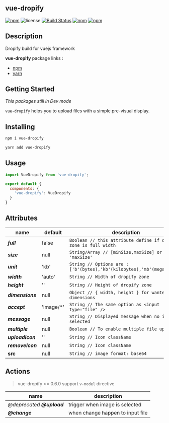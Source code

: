 ## vue-dropify

[![npm](https://img.shields.io/npm/v/vue-dropify.svg)](https://www.npmjs.com/package/vue-dropify) ![license](https://img.shields.io/github/license/khofaai/vue-dropify.svg) [![Build Status](https://travis-ci.org/khofaai/vue-dropify.svg?branch=master)](https://travis-ci.org/khofaai/vue-dropify) [![npm](https://img.shields.io/npm/dw/vue-dropify.svg)](https://www.npmjs.com/package/vue-dropify) [![npm](https://img.shields.io/npm/dt/vue-dropify.svg)](https://www.npmjs.com/package/vue-dropify)

## Description

Dropify build for vuejs framework

**vue-dropify** package links :
- <a href="https://www.npmjs.com/package/vue-dropify" target="_blank">npm</a>
- <a href="https://yarnpkg.com/en/package/vue-dropify" target="_blank">yarn</a>

## Getting Started

_This packages still in Dev mode_

`vue-dropify` helps you to upload files with a simple pre-visual display.

## Installing

```bash
npm i vue-dropify
```
```bash
yarn add vue-dropify
```

## Usage

```javascript
import VueDropify from 'vue-dropify';

export default {
  components: {
    'vue-dropify': VueDropify
  }
}
```

## Attributes

| name              | default   | description |
|----               |----       |----         |
| **_full_**        | false     |  `Boolean // this attribute define if dopify zone is full width` |
| **_size_**        | null      |  `String/Array // [minSize,maxSize] or 'maxSize'` |
| **_unit_**        | 'kb'      |  `String // Options are : ['b'(bytes),'kb'(kilobytes),'mb'(megabytes)] ` |
| **_width_**       | 'auto'    |  `String // Width of dropify zone` |
| **_height_**      | ''        |  `String // Height of dropify zone` |
| **_dimensions_**  | null      |  `Object // { width, height } for wanted image dimensions` |
| **_accept_**      | 'image/*' |  `String // The same option as <input type="file" />` |
| **_message_**     | null      |  `String // Displayed message when no image is selected` |
| **_multiple_**    | null      |  `Boolean // To enable multiple file upload` |
| **_uploadIcon_**  | ''        |  `String // Icon className` |
| **_removeIcon_**  | null      |  `String // Icon className` |
| **src**           | null      |  `String // image format: base64` |

## Actions

> vue-dropify >= 0.6.0 support `v-model` directive

| name          | description |
|----           |----         |
| _@deprecated_ **_@upload_** | trigger when image is selected |
| **_@change_** | when change happen to input file |
